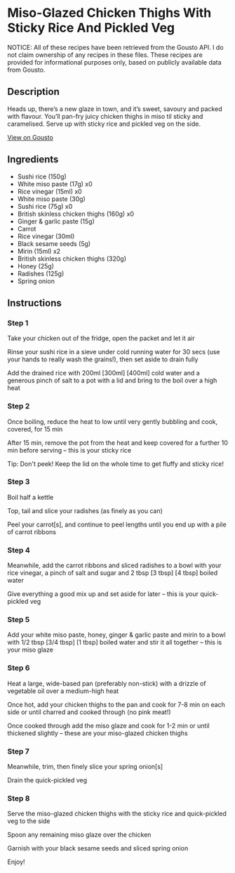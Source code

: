 # Miso-Glazed Chicken Thighs With Sticky Rice And Pickled Veg

NOTICE: All of these recipes have been retrieved from the Gousto API. I do not claim ownership of any recipes in these files. These recipes are provided for informational purposes only, based on publicly available data from Gousto.

## Description

Heads up, there’s a new glaze in town, and it’s sweet, savoury and packed with flavour. You’ll pan-fry juicy chicken thighs in miso til sticky and caramelised. Serve up with sticky rice and pickled veg on the side.

[View on Gousto](https://www.gousto.co.uk/recipes/cookbook/miso-glazed-chicken-thighs-with-sticky-rice-and-pickled-veg)

## Ingredients

- Sushi rice (150g)
- White miso paste (17g) x0
- Rice vinegar (15ml) x0
- White miso paste (30g)
- Sushi rice (75g) x0
- British skinless chicken thighs (160g) x0
- Ginger & garlic paste (15g)
- Carrot
- Rice vinegar (30ml)
- Black sesame seeds (5g)
- Mirin (15ml) x2
- British skinless chicken thighs (320g)
- Honey (25g)
- Radishes (125g)
- Spring onion

## Instructions


### Step 1

Take your chicken out of the fridge, open the packet and let it air

Rinse your sushi rice in a sieve under cold running water for 30 secs (use your hands to really wash the grains!), then set aside to drain fully

Add the drained rice with 200ml<span class="text-purple"> [300ml]</span> <span class="text-danger">[400ml]</span> cold water and a generous pinch of salt to a pot with a lid and bring to the boil over a high heat


### Step 2

Once boiling, reduce the heat to low until very gently bubbling and cook, covered, for 15 min

After 15 min, remove the pot from the heat and keep covered for a further 10 min before serving – this is your sticky rice

Tip: Don't peek! Keep the lid on the whole time to get fluffy and sticky rice!


### Step 3

Boil half a kettle

Top, tail and slice your radishes (as finely as you can)

Peel your carrot[s], and continue to peel lengths until you end up with a pile of carrot ribbons


### Step 4

Meanwhile, add the carrot ribbons and sliced radishes to a bowl with your rice vinegar, a pinch of salt and sugar and 2 tbsp<span class="text-purple"> [3 tbsp]</span> <span class="text-danger">[4 tbsp] </span>boiled water

Give everything a good mix up and set aside for later – this is your quick-pickled veg


### Step 5

Add your white miso paste, honey, ginger & garlic paste and mirin to a bowl with 1/2 tbsp <span class="text-purple">[3/4 tbsp] </span><span class="text-danger">[1 tbsp] </span>boiled water and stir it all together – this is your miso glaze


### Step 6

Heat a large, wide-based pan (preferably non-stick) with a drizzle of vegetable oil over a medium-high heat

Once hot, add your chicken thighs to the pan and cook for 7-8 min on each side or until charred and cooked through (no pink meat!)

Once cooked through add the miso glaze and cook for 1-2 min or until thickened slightly – these are your miso-glazed chicken thighs


### Step 7

Meanwhile, trim, then finely slice your spring onion[s]

Drain the quick-pickled veg

### Step 8

Serve the miso-glazed chicken thighs with the sticky rice and quick-pickled veg to the side

Spoon any remaining miso glaze over the chicken

Garnish with your black sesame seeds and sliced spring onion

Enjoy!

